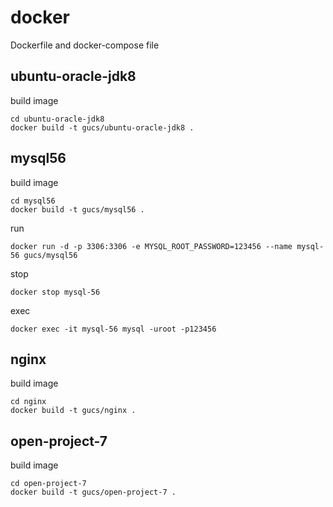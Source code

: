 # docker
Dockerfile and docker-compose file

## ubuntu-oracle-jdk8

build image
```
cd ubuntu-oracle-jdk8
docker build -t gucs/ubuntu-oracle-jdk8 .
```

## mysql56

build image

```shell
cd mysql56
docker build -t gucs/mysql56 .
```

run

```shell
docker run -d -p 3306:3306 -e MYSQL_ROOT_PASSWORD=123456 --name mysql-56 gucs/mysql56
```

stop

```shell
docker stop mysql-56
```

exec
```shell
docker exec -it mysql-56 mysql -uroot -p123456
```

## nginx

build image

```
cd nginx
docker build -t gucs/nginx .
```

## open-project-7

build image
```
cd open-project-7
docker build -t gucs/open-project-7 .
```
